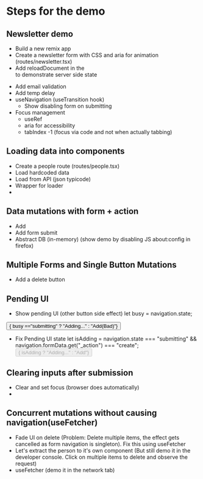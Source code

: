 # Steps for the demo
## Newsletter demo
- Build a new remix app
- Create a newsletter form with CSS and aria for animation (routes/newsletter.tsx)
- Add reloadDocument in the <Form reloadDocument... /> to demonstrate server side state
- Add email validation
- Add temp delay
- useNavigation (useTransition hook)
  - Show disabling form on submitting
- Focus management
  - useRef
  - aria for accessibility
  - tabIndex -1 (focus via code and not when actually tabbing)

## Loading data into components
- Create a people route (routes/people.tsx)
- Load hardcoded data
- Load from API (json typicode)
- Wrapper for loader
- 
## Data mutations with form + action
- Add <Form>
- Add form submit 
- Abstract DB (in-memory) (show demo by disabling JS about:config in firefox)

## Multiple Forms and Single Button Mutations
- Add a delete button

## Pending UI
- Show pending UI (other button side effect)
let busy = navigation.state; 

 <button className="btn-sm" type="submit" 
      name="_action" value="create">
        { busy =="submitting" ? "Adding..." : "Add(Bad)"}
    </button>
- Fix Pending UI state
 let isAdding = navigation.state === "submitting" &&
  navigation.formData.get("_action") === "create";
  <button className="btn-sm" type="submit" 
    name="_action" value="create" disabled={isAdding}>
      { isAdding  ? "Adding..." : "Add"}
  </button>
 
## Clearing inputs after submission
- Clear and set focus (browser does automatically)
- 

## Concurrent mutations without causing navigation(useFetcher)
- Fade UI on delete (Problem:  Delete multiple items, the effect gets cancelled as form navigation is singleton).  Fix this using useFetcher
- Let's extract the person to it's own component (But still demo it in the developer console. Click on multiple items to delete and observe the request)
- useFetcher (demo it in the network tab)